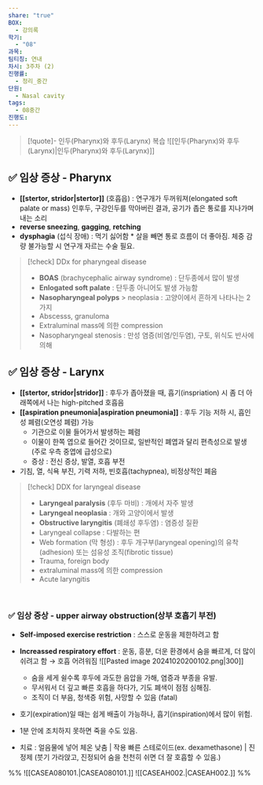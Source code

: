 ```yaml
---
share: "true"
BOX:
  - 강의록
학기:
  - "08"
과목: 
팀티칭: 연내
차시: 3주차 (2)
진행률:
  - 정리_중간
단원:
  - Nasal cavity
tags:
  - 08중간
진행도: 
---
```


>[!quote]- 인두(Pharynx)와 후두(Larynx) 복습
>![[인두(Pharynx)와 후두(Larynx)|인두(Pharynx)와 후두(Larynx)]]

## ✅ 임상 증상 - Pharynx
- **[[stertor, stridor|stertor]]** (호흡읍) : 연구개가 두꺼워져(elongated soft palate or mass) 인후두, 구강인두를 막아버린 결과, 공기가 좁은 통로를 지나가며 내는 소리
- **reverse sneezing**, **gagging**, **retching**
- **dysphagia** (섭식 장애) : 먹기 싫어함
\* 살을 빼면 통로 흐름이 더 좋아짐. 체중 감량 불가능할 시 연구개 자르는 수술 필요.
>[!check] DDx for pharyngeal disease
>- **BOAS** (brachycephalic airway syndrome) : 단두종에서 많이 발생
>- **Enlogated soft palate** : 단두종 아니어도 발생 가능함
>- **Nasopharyngeal polyps** > neoplasia : 고양이에서 흔하게 나타나는 2가지
>- Abscesss, granuloma
>- Extraluminal mass에 의한 compression
>- Nasopharyngeal stenosis : 만성 염증(비염/인두염), 구토, 위식도 반사에 의해

## ✅ 임상 증상 - Larynx
- **[[stertor, stridor|stridor]]** : 후두가 좁아졌을 때, 흡기(inspriation) 시 좀 더 아래쪽에서 나는 high-pitched 호흡음
- **[[aspiration pneumonia|aspiration pneumonia]]** : 후두 기능 저하 시, 흡인성 폐렴(오연성 폐렴) 가능
	- 기관으로 이물 들어가서 발생하는 폐렴
	- 이물이 한쪽 엽으로 들어간 것이므로, 일반적인 폐엽과 달리 편측성으로 발생 (주로 우측 중엽에 급성으로)
	- 증상 : 전신 증상, 발열, 호흡 부전
- 기침, 열, 식욕 부진, 기력 저하, 빈호흡(tachypnea), 비정상적인 폐음

>[!check] DDX for laryngeal disease
>- **Laryngeal paralysis** (후두 마비) : 개에서 자주 발생
>- **Laryngeal neoplasia** : 개와 고양이에서 발생
>- **Obstructive laryngitis** (폐쇄성 후두염) : 염증성 질환
>- Laryngeal collapse : 다발하는 편
>- Web formation (막 형성) : 후두 개구부(laryngeal opening)의 유착(adhesion) 또는 섬유성 조직(fibrotic tissue)
>- Trauma, foreign body
>- extraluminal mass에 의한 compression
>- Acute laryngitis

<br>


### ✅ 임상 증상 - upper airway obstruction(상부 호흡기 부전)
- **Self-imposed exercise restriction** : 스스로 운동을 제한하려고 함
- **Increassed respiratory effort** : 운동, 흥분, 더운 환경에서 숨을 빠르게, 더 많이 쉬려고 함 → 호흡 어려워짐
	![[Pasted image 20241020200102.png|300]]
	- 숨을 세게 쉴수록 후두에 과도한 음압을 가해, 염증과 부종을 유발.
	- 무서워서 더 깊고 빠른 호흡을 하다가, 기도 폐색이 점점 심해짐.
	- 조직이 더 부음, 청색증 위험, 사망할 수 있음 (fatal)
- 호기(expiration)일 때는 쉽게 배출이 가능하나, 흡기(inspiration)에서 많이 위험.

- 1분 안에 조치하지 못하면 죽을 수도 있음.
- 치료 : 얼음물에 넣어 체온 낮춤 | 작용 빠른 스테로이드(ex. dexamethasone) | 진정제 (붓기 가라앉고, 진정되어 숨을 천천히 쉬면 더 잘 호흡할 수 있음.)


%%
![[CASEA080101.|CASEA080101.]]
![[CASEAH002.|CASEAH002.]]
%%